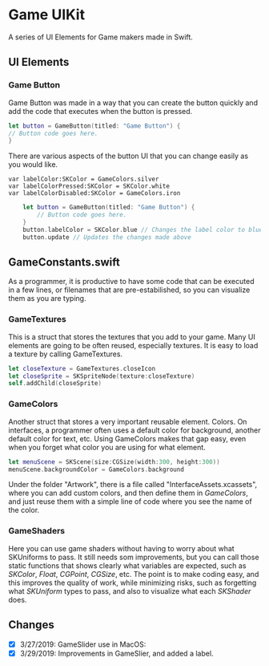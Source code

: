 #  Game UIKit
A series of UI Elements for Game makers made in Swift.

## UI Elements

### Game Button
Game Button was made in a way that you can create the button quickly and add the code that executes when the button is pressed.

```Swift
let button = GameButton(titled: "Game Button") {
// Button code goes here.
}
```

There are various aspects of the button UI that you can change easily as you would like.

    var labelColor:SKColor = GameColors.silver
    var labelColorPressed:SKColor = SKColor.white
    var labelColorDisabled:SKColor = GameColors.iron
    
```Swift
    let button = GameButton(titled: "Game Button") {
        // Button code goes here.
    }
    button.labelColor = SKColor.blue // Changes the label color to blue (enabled state)
    button.update // Updates the changes made above
```

## GameConstants.swift

As a programmer, it is productive to have some code that can be executed in a few lines, or filenames that are pre-estabilished, so you can visualize them as you are typing.

### GameTextures

This is a struct that stores the textures that you add to your game. Many UI elements are going to be often reused, especially textures. It is easy to load a texture by calling GameTextures.

```Swift
let closeTexture = GameTextures.closeIcon
let closeSprite = SKSpriteNode(texture:closeTexture)
self.addChild(closeSprite)
```

### GameColors

Another struct that stores a very important reusable element. Colors.
On interfaces, a programmer often uses a default color for background, another default color for text, etc. Using GameColors makes that gap easy, even when you forget what color you are using for what element.

```Swift
let menuScene = SKScene(size:CGSize(width:300, height:300))
menuScene.backgroundColor = GameColors.background
```

Under the folder "Artwork", there is a file called "InterfaceAssets.xcassets", where you can add custom colors, and then define them in *GameColors*, and just reuse them with a simple line of code where you see the name of the color.

### GameShaders

Here you can use game shaders without having to worry about what SKUniforms to pass. It still needs som improvements, but you can call those static functions that shows clearly what variables are expected, such as *SKColor*, *Float*, *CGPoint*, *CGSize*, etc. The point is to make coding easy, and this improves the quality of work, while minimizing risks, such as forgetting what *SKUniform* types to pass, and also to visualize what each *SKShader* does.


## Changes

- [X] 3/27/2019: GameSlider use in MacOS: 
- [X] 3/29/2019: Improvements in GameSlier, and added a label.

